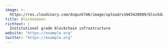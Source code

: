 ```yaml
---
image: >-
  https://res.cloudinary.com/duquzk7m6/image/upload/v1665428689/blockdaemon_svoe6o.png
title: Blockdaemon
richtext: |
  Institutional grade blockchain infrastructure
website: "https://example.org"
twitter: "https://example.org"
---
```

